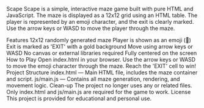 Scape
Scape is a simple, interactive maze game built with pure HTML and JavaScript. The maze is displayed as a 12x12 grid using an HTML table. The player is represented by an emoji character, and the exit is clearly marked. Use the arrow keys or WASD to move the player through the maze.

Features
12x12 randomly generated maze
Player is shown as an emoji (🧑)
Exit is marked as 'EXIT' with a gold background
Move using arrow keys or WASD
No canvas or external libraries required
Fully centered on the screen
How to Play
Open index.html in your browser.
Use the arrow keys or WASD to move the emoji character through the maze.
Reach the 'EXIT' cell to win!
Project Structure
index.html — Main HTML file, includes the maze container and script.
js/main.js — Contains all maze generation, rendering, and movement logic.
Clean-up
The project no longer uses any <canvas> or related files.
Only index.html and js/main.js are required for the game to work.
License
This project is provided for educational and personal use.
